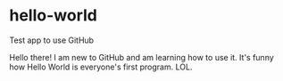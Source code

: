 # hello-world
Test app to use GitHub

Hello there! I am new to GitHub and am learning how to use it. It's funny how Hello World is everyone's first program. LOL.
